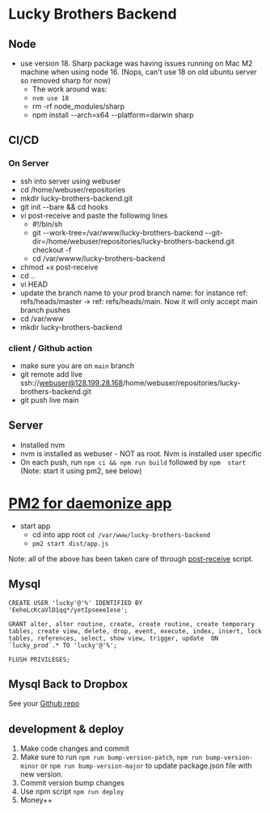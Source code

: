 # Lucky Brothers Backend

## Node

- use version 18. Sharp package was having issues running on Mac M2 machine when using node 16. (Nops, can't use 18 on old ubuntu server so removed sharp for now)
  - The work around was:
  - `nvm use 18`
  - rm -rf node_modules/sharp
  - npm install --arch=x64 --platform=darwin sharp

## CI/CD

### On Server

- ssh into server using webuser
- cd /home/webuser/repositories
- mkdir lucky-brothers-backend.git
- git init --bare && cd hooks
- vi post-receive and paste the following lines
  - #!/bin/sh
  - git --work-tree=/var/www/lucky-brothers-backend --git-dir=/home/webuser/repositories/lucky-brothers-backend.git checkout -f
  - cd /var/wwww/lucky-brothers-backend
- chmod +x post-receive
- cd ..
- vi HEAD
- update the branch name to your prod branch name: for instance ref: refs/heads/master -> ref: refs/heads/main. Now it will only accept main branch pushes
- cd /var/www
- mkdir lucky-brothers-backend

### client / Github action

- make sure you are on `main` branch
- git remote add live ssh://webuser@128.199.28.168/home/webuser/repositories/lucky-brothers-backend.git
- git push live main

## Server

- Installed nvm
- nvm is installed as webuser - NOT as root. Nvm is installed user specific
- On each push, run `npm ci && npm run build` followed by `npm  start` (Note: start it using pm2, see below)

# [PM2 for daemonize app](https://www.digitalocean.com/community/tutorials/how-to-set-up-a-node-js-application-for-production-on-ubuntu-14-04)

- start app
  - cd into app root `cd /var/www/lucky-brothers-backend`
  - `pm2 start dist/app.js`

Note: all of the above has been taken care of through [post-receive](.server/post-receive) script.

## Mysql

```
CREATE USER 'lucky'@'%' IDENTIFIED BY 'EeheLcKcaVlD1qq*/yetIpseeeIese';
```

```
GRANT alter, alter routine, create, create routine, create temporary tables, create view, delete, drop, event, execute, index, insert, lock tables, references, select, show view, trigger, update  ON `lucky_prod`.* TO 'lucky'@'%';
```

```
FLUSH PRIVILEGES;
```

## Mysql Back to Dropbox

See your [Github repo](https://github.com/hussainTuri/dropbox-backups)


## development & deploy 

1. Make code changes and commit
2. Make sure to run `npm run bump-version-patch`, `npm run bump-version-minor` or `npm run bump-version-major` to update package.json file with new version.
3. Commit version bump changes
4. Use npm script `npm run deploy`
5. Money++

